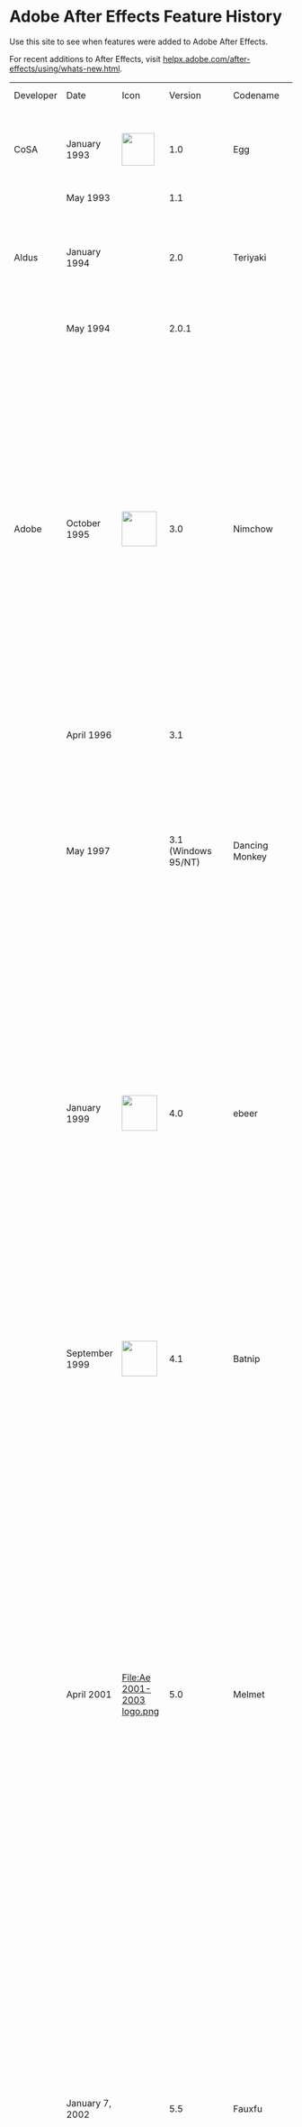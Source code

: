 # Adobe After Effects Feature History

Use this site to see when features were added to Adobe After Effects.

For recent additions to After Effects, visit [helpx.adobe.com/after-effects/using/whats-new.html](https://helpx.adobe.com/after-effects/using/whats-new.html).

|           |                                                                           |                                                                                                                                                                                                                                                                                                                                                                                                                                                                                                                                                                                                                                                         |                        |                                                  |                                                                                                                                                                                                                                                                                                                                                                                                                                                                                                                                                                                                  |
|-----------|---------------------------------------------------------------------------|---------------------------------------------------------------------------------------------------------------------------------------------------------------------------------------------------------------------------------------------------------------------------------------------------------------------------------------------------------------------------------------------------------------------------------------------------------------------------------------------------------------------------------------------------------------------------------------------------------------------------------------------------------|------------------------|--------------------------------------------------|--------------------------------------------------------------------------------------------------------------------------------------------------------------------------------------------------------------------------------------------------------------------------------------------------------------------------------------------------------------------------------------------------------------------------------------------------------------------------------------------------------------------------------------------------------------------------------------------------|
| Developer | Date                                                                      | Icon                                                                                                                                                                                                                                                                                                                                                                                                                                                                                                                                                                                                                                                    | Version                | Codename                                         | Major features added                                                                                                                                                                                                                                                                                                                                                                                                                                                                                                                                                                             |
| CoSA      | January 1993                                                              | <span typeof="mw:File"><a href="/wiki/File:Ae1993-1995.webp" class="mw-file-description"><img src="//upload.wikimedia.org/wikipedia/commons/thumb/6/62/Ae1993-1995.webp/58px-Ae1993-1995.webp.png" class="mw-file-element" decoding="async" srcset="//upload.wikimedia.org/wikipedia/commons/thumb/6/62/Ae1993-1995.webp/87px-Ae1993-1995.webp.png 1.5x, //upload.wikimedia.org/wikipedia/commons/thumb/6/62/Ae1993-1995.webp/100px-Ae1993-1995.webp.png 2x" data-file-width="100" data-file-height="100" width="58" height="58" /></a></span>                                                                                                          | 1.0                    | Egg                                              | Layered compositing with mask, effect, transforms, keyframes; Mac only                                                                                                                                                                                                                                                                                                                                                                                                                                                                                                                           |
|           | May 1993                                                                  |                                                                                                                                                                                                                                                                                                                                                                                                                                                                                                                                                                                                                                                         | 1.1                    |                                                  | More effects                                                                                                                                                                                                                                                                                                                                                                                                                                                                                                                                                                                     |
| Aldus     | January 1994                                                              |                                                                                                                                                                                                                                                                                                                                                                                                                                                                                                                                                                                                                                                         | 2.0                    | Teriyaki                                         | Time Layout window, image sequence support, motion blur, multi-machine rendering, frame blending, proxies                                                                                                                                                                                                                                                                                                                                                                                                                                                                                        |
|           | May 1994                                                                  |                                                                                                                                                                                                                                                                                                                                                                                                                                                                                                                                                                                                                                                         | 2.0.1                  |                                                  | Power Macintosh version (PPC)                                                                                                                                                                                                                                                                                                                                                                                                                                                                                                                                    |
| Adobe     | October 1995                                                              | <span typeof="mw:File"><a href="/wiki/File:Ae_1995-1999.webp" class="mw-file-description"><img src="//upload.wikimedia.org/wikipedia/commons/thumb/b/b7/Ae_1995-1999.webp/62px-Ae_1995-1999.webp.png" class="mw-file-element" decoding="async" srcset="//upload.wikimedia.org/wikipedia/commons/thumb/b/b7/Ae_1995-1999.webp/93px-Ae_1995-1999.webp.png 1.5x, //upload.wikimedia.org/wikipedia/commons/thumb/b/b7/Ae_1995-1999.webp/100px-Ae_1995-1999.webp.png 2x" data-file-width="100" data-file-height="100" width="62" height="62" /></a></span>                                                                                                   | 3.0                    | Nimchow                                          | Render queue, bezier masking, time remapping, keyframe assistants (wiggler, motion sketch, smoother), multiple effects per layer, advanced keying, velocity graph, 1/2/4 point motion tracking, motion math, first Japanese version, layer transfer modes, continuously rasterize Illustrator files, Photoshop as comp import with layer/transfer mode/alpha channel support, 3:2 pulldown, non-square pixel support                                                                                                                                                                             |
|           | April 1996                                                                |                                                                                                                                                                                                                                                                                                                                                                                                                                                                                                                                                                                                                                                         | 3.1                    |                                                  | File formats, multiprocessing; last Mac <a href="/wiki/680x0" class="mw-redirect" title="680x0">680x0</a> version                                                                                                                                                                                                                                                                                                                                                                                                                                                                                |
|           | May 1997                                                                  |                                                                                                                                                                                                                                                                                                                                                                                                                                                                                                                                                                                                                                                         | 3.1 (Windows 95/NT)    | Dancing Monkey                                   | First Windows version, contextual menus, first French and German versions; in November 1997, Path Text effect and Animated GIF output were released for free to registered users of 3.1                                                                                                                                                                                                                                                                                                                                                                          |
|           | January 1999                                                              | <span typeof="mw:File"><a href="/wiki/File:Ae_1999.webp" class="mw-file-description"><img src="//upload.wikimedia.org/wikipedia/commons/thumb/3/33/Ae_1999.webp/63px-Ae_1999.webp.png" class="mw-file-element" decoding="async" srcset="//upload.wikimedia.org/wikipedia/commons/thumb/3/33/Ae_1999.webp/95px-Ae_1999.webp.png 1.5x, //upload.wikimedia.org/wikipedia/commons/thumb/3/33/Ae_1999.webp/100px-Ae_1999.webp.png 2x" data-file-width="100" data-file-height="100" width="63" height="63" /></a></span>                                                                                                                                      | 4.0                    | ebeer                                            | Tabbed windows, movable time layout columns, multiple masks per layer, warping effects, particle playground, audio effects, transform effect, adjustment layers, align palette, rulers and guides, RAM preview, glows/blurs no longer clip at layer edge, Premiere import, Illustrator layers support, label colors in timeline; first simultaneous Mac and Windows release                                                                                                                                                                                                                      |
|           | September 1999                                                            | <span typeof="mw:File"><a href="/wiki/File:Ae_1999-2001.webp" class="mw-file-description"><img src="//upload.wikimedia.org/wikipedia/commons/thumb/5/52/Ae_1999-2001.webp/63px-Ae_1999-2001.webp.png" class="mw-file-element" decoding="async" srcset="//upload.wikimedia.org/wikipedia/commons/thumb/5/52/Ae_1999-2001.webp/95px-Ae_1999-2001.webp.png 1.5x, //upload.wikimedia.org/wikipedia/commons/thumb/5/52/Ae_1999-2001.webp/100px-Ae_1999-2001.webp.png 2x" data-file-width="100" data-file-height="100" width="63" height="63" /></a></span>                                                                                                   | 4.1                    | Batnip                                           | Flowchart view, watch folder, 3D channel effects, collect files command, auto deinterlacing, sequence layers, save favorite effects (.ffx), separate text fill/stroke, 30,000×30,000 image support                                                                                                                                                                                                                                                                                                                                                                                               |
|           | April 2001                                | <span typeof="mw:Error mw:File"><a href="//en.wikipedia.org/wiki/Special:Upload?wpDestFile=Ae_2001-2003_logo.png" class="new" title="File:Ae 2001-2003 logo.png"><span class="mw-file-element mw-broken-media" data-width="68" data-height="68">File:Ae 2001-2003 logo.png</span></a></span>                                                                                                                                                                                                                                                                                                                                                            | 5.0                    | Melmet                                           | 3D layers, 3D lights, dynamic previews, parenting, vector paint, expressions, pick whip, draw/edit masks in comp window, integration of Atomic Power plug-ins (foam, wave world, card dance, shatter, vegas), 16 bits per channel color, Illustrator transparency support, SWF export, mask colors, mask motion blur, mask expansion, RAM Preview region of interest, Photoshop 6 vector mask import, PDF import, solo switch, scrubbable property values, custom workspaces, effect reordering, PAR correction, reveal file on disk, reduce project, trim comp to work area, \>2GB movie output |
|           | January 7, 2002                           |                                                                                                                                                                                                                                                                                                                                                                                                                                                                                                                                                                                                                                                         | 5.5                    | Fauxfu                                           | Advanced 3D renderer, multiple 3D views, import camera data, colored shadows, projection layers, effects palette, post render actions, advanced lightning, adjustment layer lights, smart mask, looping via expressions, RealMedia output, expression controllers, Zaxwerks 3D Invigorator Classic bundled; first OS X version                                                                                                                                                                                                                                                                   |
|           | August 2003                                                               | <span typeof="mw:Error mw:File"><a href="//en.wikipedia.org/wiki/Special:Upload?wpDestFile=After_Effects_2003-2006_icon.png" class="new" title="File:After Effects 2003-2006 icon.png"><span class="mw-file-element mw-broken-media" data-width="67" data-height="67">File:After Effects 2003-2006 icon.png</span></a></span>                                                                                                                                                                                                                                                                                                                           | 6.0                    | Foodfite                                         | Paint, scripting, text layers and animators, editable Photoshop text layers, [OpenGL](/wiki/OpenGL "OpenGL") support, new motion tracker, Rotobezier, Keylight, Liquify, Scribble, Dust & Scratches, background rendering of RAM Previews                                                                                                                                                                                                                                                                                                                                                        |
|           | June 16, 2004                                                             |                                                                                                                                                                                                                                                                                                                                                                                                                                                                                                                                                                                                                                                         | 6.5                    | Chambant                                         | Advanced clone tool, presets gallery, grain management, integration of Cycore Effects plug-ins, Color Finesse bundling, disk caching, Firewire video output, interface light/dark controls, motion track with scale, Grain Surgery bundling, AAF and OMF support                                                                                                                                                                                                                                                                                               |
|           | January 2006                                                              | <span typeof="mw:File"><a href="/wiki/File:Ae_2006-2007.webp" class="mw-file-description"><img src="//upload.wikimedia.org/wikipedia/commons/thumb/d/db/Ae_2006-2007.webp/68px-Ae_2006-2007.webp.png" class="mw-file-element" decoding="async" srcset="//upload.wikimedia.org/wikipedia/commons/thumb/d/db/Ae_2006-2007.webp/102px-Ae_2006-2007.webp.png 1.5x, //upload.wikimedia.org/wikipedia/commons/thumb/d/db/Ae_2006-2007.webp/128px-Ae_2006-2007.webp.png 2x" data-file-width="128" data-file-height="128" width="68" height="68" /></a></span>                                                                                                  | 7.0                    | Clamchop                                         | New unified window UI, timewarp, graph editor, OpenGL 2.0 support, 32 bpc HDR color, 32-bit audio, Adobe Bridge support, display color management, dynamic link with Premiere Pro, script editor, auto save, Photoshop file creation, smart blur, lens blur, per-character text blurring, first Spanish and Italian versions                                                                                                                                                                                                                                                                     |
|           | July 2, 2007                                                              | <span typeof="mw:File"><a href="/wiki/File:Adobe_After_Effects_CS3_icon.png" class="mw-file-description"><img src="//upload.wikimedia.org/wikipedia/commons/thumb/3/34/Adobe_After_Effects_CS3_icon.png/64px-Adobe_After_Effects_CS3_icon.png" class="mw-file-element" decoding="async" srcset="//upload.wikimedia.org/wikipedia/commons/thumb/3/34/Adobe_After_Effects_CS3_icon.png/96px-Adobe_After_Effects_CS3_icon.png 1.5x, //upload.wikimedia.org/wikipedia/commons/thumb/3/34/Adobe_After_Effects_CS3_icon.png/128px-Adobe_After_Effects_CS3_icon.png 2x" data-file-width="256" data-file-height="256" width="64" height="64" /></a></span>      | CS3 (8.0)              | Metaloaf                                         | Shape layers, puppet tool, brainstorm, clip notes, Photoshop vanishing point import, adaptive motion blur, per character 3D text animation, real-time audio playback, simultaneous multi-frame rendering, SWF vector import, 32-bit linear blending, full color management; first Universal Binary Intel Mac version                                                                                                                                                                                                                                                                             |
|           | February 22, 2008                                                         |                                                                                                                                                                                                                                                                                                                                                                                                                                                                                                                                                                                                                                                         | CS3 (8.0.2)            | Loafdot                                          | Panasonic P2 support; last Mac PowerPC version                                                                                                                                                                                                                                                                                                                                                                                                                                                                                                                                                   |
|           | September 23, 2008                                                        | <span typeof="mw:File"><a href="/wiki/File:Adobe_After_Effects_CS4_icon.png" class="mw-file-description"><img src="//upload.wikimedia.org/wikipedia/commons/thumb/4/43/Adobe_After_Effects_CS4_icon.png/64px-Adobe_After_Effects_CS4_icon.png" class="mw-file-element" decoding="async" srcset="//upload.wikimedia.org/wikipedia/commons/thumb/4/43/Adobe_After_Effects_CS4_icon.png/96px-Adobe_After_Effects_CS4_icon.png 1.5x, //upload.wikimedia.org/wikipedia/commons/thumb/4/43/Adobe_After_Effects_CS4_icon.png/128px-Adobe_After_Effects_CS4_icon.png 2x" data-file-width="256" data-file-height="256" width="64" height="64" /></a></span>      | CS4 (9.0)              | Chinchillada                                     | QuickSearch in the project and timeline, mini-flowchart, breadcrumbs, live PSD 3D layer import, separate XYZ, [Imagineer Mocha](/wiki/Imagineer_Systems "Imagineer Systems") bundled, cartoon effect, XFL export, XML export, XMP metadata,                                                                                                                                                                                                                                                                                                                                                      |
|           | December 10, 2008                                                         |                                                                                                                                                                                                                                                                                                                                                                                                                                                                                                                                                                                                                                                         | CS4 (9.0.1)            | Chinchidotta                                     | RED R3D file support (via REDCODE v1.3 plugin)                                                                                                                                                                                                                                                                                                                                                                                                                                                                                                                                                   |
|           | May 29, 2009                                                              |                                                                                                                                                                                                                                                                                                                                                                                                                                                                                                                                                                                                                                                         | CS4 (9.0.2)            | Lottadotta                                       | Clip-level RED R3D support (via REDCODE v1.7 plugin), XDCAM HD (Avid-style MXF) support                                                                                                                                                                                                                                                                                                                                                                                                                                                                                                          |
|           | October 6, 2010                         |                                                                                                                                                                                                                                                                                                                                                                                                                                                                                                                                                                                                                                                         | CS4 (9.0.3)            | Yaddadotta                                       | Fixes "locking existing frames" message delay at start of RAM preview, decreased performance due to Wacom driver conflict, aerender not shutting down background processes, and miscellaneous crashes especially on Mac OS X 10.5 during drag-and-drop operations                                                                                                                                                                                                                                                                                                                                |
|           | April 30, 2010                          | <span typeof="mw:File"><a href="/wiki/File:Adobe_After_Effects_CS5_icon.png" class="mw-file-description"><img src="//upload.wikimedia.org/wikipedia/commons/thumb/c/c4/Adobe_After_Effects_CS5_icon.png/64px-Adobe_After_Effects_CS5_icon.png" class="mw-file-element" decoding="async" srcset="//upload.wikimedia.org/wikipedia/commons/thumb/c/c4/Adobe_After_Effects_CS5_icon.png/96px-Adobe_After_Effects_CS5_icon.png 1.5x, //upload.wikimedia.org/wikipedia/commons/thumb/c/c4/Adobe_After_Effects_CS5_icon.png/128px-Adobe_After_Effects_CS5_icon.png 2x" data-file-width="1063" data-file-height="1052" width="64" height="63" /></a></span>    | CS5 (10.0)             | Esgocart                                         | <a href="/wiki/64-bit" class="mw-redirect" title="64-bit">64-bit</a> native (mandatory) on OS X and Windows, Roto Brush tool, Refine Matte effect, [mocha](/wiki/Imagineer_Systems "Imagineer Systems") v2, LUT support, AVC-Intra import and improved RED (R3D) support, Align panel improvements, Synthetic Aperture Color Finesse 3, Digieffects FreeForm, auto-keyframe mode, animated GIF export functionality removed.                                                                                                                                   |
|           | September 3, 2010                       |                                                                                                                                                                                                                                                                                                                                                                                                                                                                                                                                                                                                                                                         | CS5 (10.0.1)           | Esgodot                                          | RED updates (color science v2, ROCKET, RMD metadata), improved LUT compatibility (.3dl with floating-point values or 3DMESH/Mesh keywords, or saved from ASSIMILATE SCRATCH systems), updates to bundled third-party plug-ins                                                                                                                                                                                                                                                                                                                                                                    |
|           | April 8, 2011                           |                                                                                                                                                                                                                                                                                                                                                                                                                                                                                                                                                                                                                                                         | CS5 (10.0.2)           | Esgodoh                                          | Fixes an "Unexpected data type" error opening project with missing effects, a crash with Directional Blur and other effects on computers with 16 or more logical processors, and a crash opening a composition created by Automatic Duck Pro Import AE.                                                                                                                                                                                                                                                                                                                                          |
|           | April 11, 2011                          |                                                                                                                                                                                                                                                                                                                                                                                                                                                                                                                                                                                                                                                         | CS5.5 (10.5)           | Codname                                          | Warp Stabilizer effect, Camera Lens Blur and camera layer improvements for depth-of-field and bokeh, source timecode support and Timecode effect enhancements, stereoscopic 3D rig creation and improved 3D Glasses effect, light falloff, CinemaDNG import, expanded RED (R3D) features, XDCAM EX and XDCAM HD output, integration with Adobe Audition CS5.5, save project as CS5.                                                                                                                                                                                                              |
|           | June 30, 2011                           |                                                                                                                                                                                                                                                                                                                                                                                                                                                                                                                                                                                                                                                         | CS5.5 (10.5.1)         | Codot                                            | Fixes for delay when typing in a text layer if mouse pointer was above the Composition panel, and inability to use an upgrade serial number.                                                                                                                                                                                                                                                                                                                                                                                                                                                     |
|           | April 23, 2012                          | <span typeof="mw:File"><a href="/wiki/File:Adobe_After_Effects_CS6_Icon.png" class="mw-file-description"><img src="//upload.wikimedia.org/wikipedia/commons/thumb/d/d3/Adobe_After_Effects_CS6_Icon.png/64px-Adobe_After_Effects_CS6_Icon.png" class="mw-file-element" decoding="async" srcset="//upload.wikimedia.org/wikipedia/commons/thumb/d/d3/Adobe_After_Effects_CS6_Icon.png/96px-Adobe_After_Effects_CS6_Icon.png 1.5x, //upload.wikimedia.org/wikipedia/commons/thumb/d/d3/Adobe_After_Effects_CS6_Icon.png/128px-Adobe_After_Effects_CS6_Icon.png 2x" data-file-width="512" data-file-height="512" width="64" height="64" /></a></span>      | CS6 (11.0)             | SpinalTapas                                      | Global Performance Cache, 3D Camera Tracker, ray-traced and extruded text and shapes, variable-width mask feather, Automatic Duck Pro Import for importing projects from other applications, including Final Cut Pro and Avid software, new and improved GPU acceleration features, Rolling Shutter Repair effect, Mocha for After Effects CS6, new and updated effects. Live PSD 3D layer import was removed.                                                                                                                                                                                   |
|           | May 25, 2012                            |                                                                                                                                                                                                                                                                                                                                                                                                                                                                                                                                                                                                                                                         | CS6 (11.0.1)           | BigDottom                                        | Support for Nvidia GeForce GTX 680, AtomKraft.                                                                                                                                                                                                                                                                                                                                                                                                                                                                                                                                                   |
|           | October 12, 2012                        |                                                                                                                                                                                                                                                                                                                                                                                                                                                                                                                                                                                                                                                         | CS6 (11.0.2)           | NoneMoreDot                                      | Support for more Nvidia cards and Intel HD Graphics, new memory handling preference allowing reversion to CS5.5 behavior.                                                                                                                                                                                                                                                                                                                                                                                                                                                                        |
|           | June 17, 2013                           | <span typeof="mw:File"><a href="/wiki/File:Adobe_After_Effects_CC_Icon.png" class="mw-file-description"><img src="//upload.wikimedia.org/wikipedia/commons/thumb/0/0b/Adobe_After_Effects_CC_Icon.png/64px-Adobe_After_Effects_CC_Icon.png" class="mw-file-element" decoding="async" srcset="//upload.wikimedia.org/wikipedia/commons/thumb/0/0b/Adobe_After_Effects_CC_Icon.png/96px-Adobe_After_Effects_CC_Icon.png 1.5x, //upload.wikimedia.org/wikipedia/commons/0/0b/Adobe_After_Effects_CC_Icon.png 2x" data-file-width="128" data-file-height="128" width="64" height="64" /></a></span>                                                         | CC (12.0)              | Sconehenge                                       | Maxon Cinema 4D Lite and Cineware integration, Refine Edge tool, Refine Soft Matte, layer snapping, Warp Stabilizer VFX                                                                                                                                                                                                                                                                                                                                                                                                                                                                          |
|           | October 31, 2013                        |                                                                                                                                                                                                                                                                                                                                                                                                                                                                                                                                                                                                                                                         | CC (12.1)              | Plabt Blue Ribbon                                | OS 10.9 and Retina support, mask tracker, Detail-preserving Upscale effect, property linking, improved snapping                                                                                                                                                                                                                                                                                                                                                                                                                                                                                  |
|           | December 13, 2013                       |                                                                                                                                                                                                                                                                                                                                                                                                                                                                                                                                                                                                                                                         | CC (12.2)              | Pinot Butter                                     | Automatic creation of folders for image sequences, command to convert parametric shape layer paths to Bézier paths, more snapping improvements, many small "polish" improvements                                                                                                                                                                                                                                                                                                                                                                                                                 |
|           | June 18, 2014                           |                                                                                                                                                                                                                                                                                                                                                                                                                                                                                                                                                                                                                                                         | CC 2014 (13.0)         | Goatmeal Stout | Key Cleaner effect and Advanced Spill Suppressor effect, <a href="https://www.freeadobetemplates.com" class="external text" rel="nofollow">After effect text templates</a> created in After Effects editable in Premiere Pro, compositing options for each effect including ability to confine the area affected by each effect with masks, import of Sony RAW footage (raw files from F5, F55, and F65 cameras), import of MPEG-4 SStP (Simple Studio Profile) Sony SR MXF files, video preview on external monitor using Mercury Transmit                                                      |
|           | September 7, 2014                       |                                                                                                                                                                                                                                                                                                                                                                                                                                                                                                                                                                                                                                                         | CC 2014.1 (13.1)       | Hefe Marathon                                    | High-DPI content and UI (Mac OS, Windows), refreshed "blue" UI, Copy With Relative Property Links command, color management for Dynamic Link, Maxon CINEMA 4D Lite R16 and CINEWARE 2.0, Collect Files for CINEMA 4D assets, native GoPro CineForm codecs, scripting improvements for text layers                                                                                                                                                                                                                                                                                                |
|           | December 16, 2014                       |                                                                                                                                                                                                                                                                                                                                                                                                                                                                                                                                                                                                                                                         | CC 2014.2 (13.2)       | Finish Lime                                      | More scripting improvements for text layers, expression access to dynamic layer bounds, new keyframe icons.                                                                                                                                                                                                                                                                                                                                                                                                                                                                                      |
|           | June 15, 2015                           |                                                                                                                                                                                                                                                                                                                                                                                                                                                                                                                                                                                                                                                         | CC 2015.0 (13.5.0.347) | Mussel Car                                       | Uninterrupted playback, new [Adobe Character Animator](/wiki/Adobe_Character_Animator "Adobe Character Animator") (Preview 1), support for Creative Cloud libraries, face tracker, Maxon CINEWARE v2.0.16, smooth experience and interaction for the user even when rendering is in progress.                                                                                                                                                                                                                                                                                                    |
|           | November 30, 2015                       | <span typeof="mw:File"><a href="/wiki/File:Adobe_After_Effects_CC_icon.png" class="mw-file-description"><img src="//upload.wikimedia.org/wikipedia/commons/thumb/2/29/Adobe_After_Effects_CC_icon.png/64px-Adobe_After_Effects_CC_icon.png" class="mw-file-element" decoding="async" srcset="//upload.wikimedia.org/wikipedia/commons/thumb/2/29/Adobe_After_Effects_CC_icon.png/96px-Adobe_After_Effects_CC_icon.png 1.5x, //upload.wikimedia.org/wikipedia/commons/thumb/2/29/Adobe_After_Effects_CC_icon.png/128px-Adobe_After_Effects_CC_icon.png 2x" data-file-width="1000" data-file-height="975" width="64" height="62" /></a></span>            | CC 2015.1 (13.6.0)     | Currant Time                                     | Character Animator (Preview 3), refinement of playback performance and interaction, multi-touch gestures, stacked panel groups, new Lumetri Color effect, additional ICC profiles, two new Cycore FX plugins.                                                                                                                                                                                                                                                                                                                                                  |
|           | January 27, 2016                        |                                                                                                                                                                                                                                                                                                                                                                                                                                                                                                                                                                                                                                                         | CC 2015.2 (13.7.0)     | Fibonachos                                       | Maxon CINEWARE v3.0 (R17) (including support for the Take system, OpenGL renderer, and syncing timelines between After Effects and Cinema 4D), option to auto-save when starting Render Queue, improvements to Cache Before Playback previews.                                                                                                                                                                                                                                                                                                                                                   |
|           | June 21, 2016                           |                                                                                                                                                                                                                                                                                                                                                                                                                                                                                                                                                                                                                                                         | CC 2015.3 (13.8.0)     | Abbacore                                         | New playback architecture, Maxon Cineware 3.1, export 3D text and shape layers to Maxon CINEMA 4D, GPU accelerated effects (Lumetri Color, Gaussian Blur, and Sharpen), improved caching and playback of image sequences, send compositions from Render Queue to Media Encoder, Character Animator (Preview 4)                                                                                                                                                                                                                                                                                   |
|           | November 2, 2016                        |                                                                                                                                                                                                                                                                                                                                                                                                                                                                                                                                                                                                                                                         | CC 2017 (14.0)         | Codfather                                        | CINEMA 4D rendering engine for 3D compositions, Creative Cloud Team Projects (Beta), Real-time playback of unaltered source media, more GPU accelerated effects, Live Text Template improvements, Date & Time Tokens, Also includes: Better UI retina support, improved markers, scripting enhancements, Adobe Media Encoder export improvements.                                                                                                                                                                                                                                                |
|           | January 18, 2017                        |                                                                                                                                                                                                                                                                                                                                                                                                                                                                                                                                                                                                                                                         | CC 2017.1 (14.1)       | The Codfather Part Tuna                          | Ability to save Team Projects as local projects.                                                                                                                                                                                                                                                                                                                                                                                                                                                                                                                                                 |
|           | April 19, 2017                          |                                                                                                                                                                                                                                                                                                                                                                                                                                                                                                                                                                                                                                                         | CC 2017.2 (14.2)       | Plabtjacks                                       | Essential Graphics panel and Motion Graphics Templates feature introduced, Lumetri Scopes, Effect Input Layer Options, Camera-shake deblur, multiple GPU optimizations.                                                                                                                                                                                                                                                                                                                                                                                        |
|           | June 13, 2017                           |                                                                                                                                                                                                                                                                                                                                                                                                                                                                                                                                                                                                                                                         | CC 2017.2 (14.2.1)     | Blueberry Plabtjacks                             | Performance improvements and bug fixes.                                                                                                                                                                                                                                                                                                                                                                                                                                                                                                                                                          |
|           | October 18, 2017                        |                                                                                                                                                                                                                                                                                                                                                                                                                                                                                                                                                                                                                                                         | CC (15.0)              | Darth Tater                                      | Data-driven animation and JSON import, expression access to path points, immersive/360 VR tools (formerly Mettle Skybox), GPU accelerated motion blur, new font menu, font ligature support, keyboard shortcut editor, Maxon CINEMA 4D Lite R19.                                                                                                                                                                                                                                                                                                                                                 |
|           | January 22, 2018                        |                                                                                                                                                                                                                                                                                                                                                                                                                                                                                                                                                                                                                                                         | CC (15.0.1)            | Tater Dots                                       | ARRI ALEXA Mini MXF/ARRIRAW format support, HEVC (H.265) QuickTime support, variable frame rate footage audio sync improvements, GPU memory optimization for VR, and bug fixes.                                                                                                                                                                                                                                                                                                                                                                                                                  |
|           | April 3, 2018                           |                                                                                                                                                                                                                                                                                                                                                                                                                                                                                                                                                                                                                                                         | CC (15.1)              | Annivercelery                                    | Master Properties for nested compositions, Advanced Puppet Engine, Data-driven animation .CSV and .TSV support, Property Link pick whip, Adobe Immersive Environment (VR head-mount display support), new Video Limiter effect, improved video camera raw format support (RED IPP2, Canon Cinema RAW Light, Sony Venice X-OCN).                                                                                                                                                                                                                                                                  |
|           | April 24, 2018                          |                                                                                                                                                                                                                                                                                                                                                                                                                                                                                                                                                                                                                                                         | CC (15.1.1)            | Marching Ants on a Log                           | Bug fixes.                                                                                                                                                                                                                                                                                                                                                                                                                                                                                                                                                                                       |
|           | July 16, 2018                           |                                                                                                                                                                                                                                                                                                                                                                                                                                                                                                                                                                                                                                                         | CC (15.1.2)            | Peanut Dotter                                    | Improved raw video format support and bug fixes.                                                                                                                                                                                                                                                                                                                                                                                                                                                                                                                                                 |
|           | October 15, 2018                        |                                                                                                                                                                                                                                                                                                                                                                                                                                                                                                                                                                                                                                                         | CC (16.0)              | Double Expresso                                  | Puppet Tool Advanced Pins and Bend Pins; depth passes for 3D compositions; Adobe Animate CC project (.FLA) import; new JavaScript expressions engine; Responsive Design – Time; CSV and TSV spreadsheet controls, font controls, and groups in Motion Graphics templates; Lumetri Color selective color grading curves; new Mocha AE CC plug-in; hardware-accelerated decoding of H.264 and HEVC on macOS; additional GPU-accelerated effects.                                                                                                                                                   |
|           | December 10, 2018                       |                                                                                                                                                                                                                                                                                                                                                                                                                                                                                                                                                                                                                                                         | CC (16.0.1)            | Macchidotto                                      | Export Apple ProRes on Windows, import HEIF files, import ProRes HDR footage, and bug fixes.                                                                                                                                                                                                                                                                                                                                                                                                                                                                                                     |
|           | April 2, 2019                           |                                                                                                                                                                                                                                                                                                                                                                                                                                                                                                                                                                                                                                                         | 16.1                   | Cloak-o-nut                                      | Content-Aware Fill for video, customizable Expressions Editor, import/export guide lines, automatic Adobe Font sync, and bug fixes.                                                                                                                                                                                                                                                                                                                                                                                                                                                              |
|           | January 24, 2020 |                                                                                                                                                                                                                                                                                                                                                                                                                                                                                                                                                                                                                                                         | 17.0                   | KoalaTea                                         | Preview and playback performance improvements, enhanced EXR Workflows, faster shapes, graphics and text enhancements, expression improvements, expanded format and better playback support, new Cineware renderer and Cinema 4D Lite R21, content-Aware Fill for video improvements.                                                                                                                                                                                                                                                                                                             |
|           | May 19, 2020     | <span typeof="mw:File"><a href="/wiki/File:Adobe_After_Effects_CC_icon.svg" class="mw-file-description"><img src="//upload.wikimedia.org/wikipedia/commons/thumb/c/cb/Adobe_After_Effects_CC_icon.svg/64px-Adobe_After_Effects_CC_icon.svg.png" class="mw-file-element" decoding="async" srcset="//upload.wikimedia.org/wikipedia/commons/thumb/c/cb/Adobe_After_Effects_CC_icon.svg/96px-Adobe_After_Effects_CC_icon.svg.png 1.5x, //upload.wikimedia.org/wikipedia/commons/thumb/c/cb/Adobe_After_Effects_CC_icon.svg/128px-Adobe_After_Effects_CC_icon.svg.png 2x" data-file-width="512" data-file-height="499" width="64" height="62" /></a></span> | 17.1                   | Hummingbread                                     | Tapered shape strokes, Concentric shape repeater, ProRes RAW import support, Minimax effect GPU acceleration, Set Channels effect 32-bpc color support, Team Projects copy media to shared location, Automatically update audio devices (macOS only).                                                                                                                                                                                                                                                                                                                                            |
|           | October 20, 2020 |                                                                                                                                                                                                                                                                                                                                                                                                                                                                                                                                                                                                                                                         | 17.5                   | Quarantuna                                       | Roto Brush 2, 3D design space with improved cameras and 3D transform gizmos.                                                                                                                                                                                                                                                                                                                                                                                                                                                                                                                     |
|           | January 11, 2021                        |                                                                                                                                                                                                                                                                                                                                                                                                                                                                                                                                                                                                                                                         | 17.6                   |                                                  | More accurate Content-aware fill, color space and gamma changes for RED footage.                                                                                                                                                                                                                                                                                                                                                                                                                                                                                                                 |
|           | February 8, 2021                                                          |                                                                                                                                                                                                                                                                                                                                                                                                                                                                                                                                                                                                                                                         | 17.7                   |                                                  | Bug fixes.                                                                                                                                                                                                                                                                                                                                                                                                                                                                                                                                                                                       |
|           | March 10, 2021                          |                                                                                                                                                                                                                                                                                                                                                                                                                                                                                                                                                                                                                                                         | 18.0                   |                                                  | Media Replacement in Motion Graphics templates and Essential Properties, Real-Time 3D Draft Preview, 3D Ground Plane, Improved Composition Toolbar, Team Projects performance improvements                                                                                                                                                                                                                                                                                                                                                                     |
|           | April 12, 2021                                                            |                                                                                                                                                                                                                                                                                                                                                                                                                                                                                                                                                                                                                                                         | 18.1                   |                                                  | Bug fixes.                                                                                                                                                                                                                                                                                                                                                                                                                                                                                                                                                                                       |
|           | May 11, 2021                                                              |                                                                                                                                                                                                                                                                                                                                                                                                                                                                                                                                                                                                                                                         | 18.2                   |                                                  | Bug fixes.                                                                                                                                                                                                                                                                                                                                                                                                                                                                                                                                                                                       |
|           | June 20, 2021                                                             |                                                                                                                                                                                                                                                                                                                                                                                                                                                                                                                                                                                                                                                         | 18.4                   |                                                  | Bug fixes.                                                                                                                                                                                                                                                                                                                                                                                                                                                                                                                                                                                       |
|           | October 26, 2021                        |                                                                                                                                                                                                                                                                                                                                                                                                                                                                                                                                                                                                                                                         | 22.0                   | Cores on the Cob                                 | Multi-Frame Rendering for previews, render queue export, and Adobe Media Encoder export; Render Queue UI improvements; Render Queue notifications; Composition Profiler; Speculative Preview; hardware-accelerated decoding for 10-bit 422 HEVC; tetrahedral LUT interpolation; version number unified with Premiere Pro and Adobe Media Encoder.                                                                                                                                                                                                              |
|           | December 14, 2021                       |                                                                                                                                                                                                                                                                                                                                                                                                                                                                                                                                                                                                                                                         | 22.1.1                 |                                                  | Universal text engine, Cinema 4D R25 support.                                                                                                                                                                                                                                                                                                                                                                                                                                                                                                                                                    |
|           | February 8, 2022                                                          |                                                                                                                                                                                                                                                                                                                                                                                                                                                                                                                                                                                                                                                         | 22.2                   |                                                  | Bug fixes.                                                                                                                                                                                                                                                                                                                                                                                                                                                                                                                                                                                       |
|           | April 12, 2022               |                                                                                                                                                                                                                                                                                                                                                                                                                                                                                                                                                                                                                                                         | 22.3                   |                                                  | Native Apple silicon support, Frame.io integration, Scene Edit Detection, 3D Extended Viewer, Binning indicators for 3D layers, coach marks, constrained shapes by Shift + double-clicking.                                                                                                                                                                                                                                                                                                                                                                    |
|           | May 10, 2022                 |                                                                                                                                                                                                                                                                                                                                                                                                                                                                                                                                                                                                                                                         | 22.4                   |                                                  | Separated dimensions preference, IME text input for Japanese, Korean, and Chinese.                                                                                                                                                                                                                                                                                                                                                                                                                                                                                                               |
|           | June 21, 2022                |                                                                                                                                                                                                                                                                                                                                                                                                                                                                                                                                                                                                                                                         | 22.5                   |                                                  | Bug fixes.                                                                                                                                                                                                                                                                                                                                                                                                                                                                                                                                                                                       |
|           | August 23, 2022              |                                                                                                                                                                                                                                                                                                                                                                                                                                                                                                                                                                                                                                                         | 22.6                   |                                                  | Keyframe color labels.                                                                                                                                                                                                                                                                                                                                                                                                                                                                                                                                                                           |
|           | October 18, 2022                       |                                                                                                                                                                                                                                                                                                                                                                                                                                                                                                                                                                                                                                                         | 23.0                   | Track Latte                                      | Selectable track matte layers; native H.264 encoding; updated composition presets; 50+ new animation presets; new keyboard shortcuts for timeline navigation (Shift + J/K); installation of Maxon Cinema 4D is now optional.                                                                                                                                                                                                                                                                                                                                   |
|           | December 6, 2022         |                                                                                                                                                                                                                                                                                                                                                                                                                                                                                                                                                                                                                                                         | 23.1                   |                                                  | Bug fixes and support for Maxon Cinema 4D 2023.                                                                                                                                                                                                                                                                                                                                                                                                                                                                                                                |
|           | February 7, 2023          |                                                                                                                                                                                                                                                                                                                                                                                                                                                                                                                                                                                                                                                         | 23.2                   |                                                  | OpenColorlO and ACES color management.                                                                                                                                                                                                                                                                                                                                                                                                                                                                                                           |
|           | March 29, 2023              |                                                                                                                                                                                                                                                                                                                                                                                                                                                                                                                                                                                                                                                         | 23.3                   |                                                  | Bug fixes.                                                                                                                                                                                                                                                                                                                                                                                                                                                                                                                                         |
|           | May 9, 2023                    |                                                                                                                                                                                                                                                                                                                                                                                                                                                                                                                                                                                                                                                         | 23.4                   |                                                  | Properties Panel, Effect Manager, Startup & Repair in Preferences, Improved file sorting in the Project panel, 3D Gizmo position snapping, Revamped Track Matte pick whip icon.                                                                                                                                                                                                                                                                                                                                                                       |
|           | August 9, 2023               |                                                                                                                                                                                                                                                                                                                                                                                                                                                                                                                                                                                                                                                         | 23.5                   |                                                  | Bug fixes.                                                                                                                                                                                                                                                                                                                                                                                                                                                                                                                                          |
|           | August 8, 2023              |                                                                                                                                                                                                                                                                                                                                                                                                                                                                                                                                                                                                                                                         | 23.6                   |                                                  | Essential Properties in the Properties panel.                                                                                                                                                                                                                                                                                                                                                                                                                                                                                                      |
